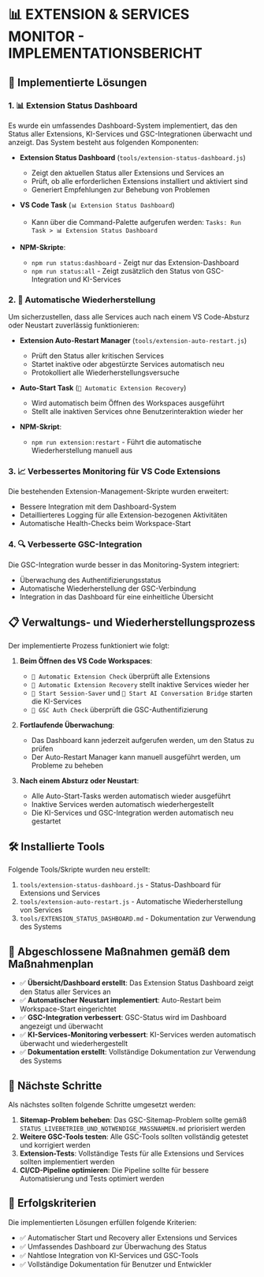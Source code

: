 # 📊 EXTENSION & SERVICES MONITOR - IMPLEMENTATIONSBERICHT

## 🚀 Implementierte Lösungen

### 1. 📊 Extension Status Dashboard

Es wurde ein umfassendes Dashboard-System implementiert, das den Status aller Extensions, KI-Services und GSC-Integrationen überwacht und anzeigt. Das System besteht aus folgenden Komponenten:

- **Extension Status Dashboard** (`tools/extension-status-dashboard.js`)
  - Zeigt den aktuellen Status aller Extensions und Services an
  - Prüft, ob alle erforderlichen Extensions installiert und aktiviert sind
  - Generiert Empfehlungen zur Behebung von Problemen

- **VS Code Task** (`📊 Extension Status Dashboard`)
  - Kann über die Command-Palette aufgerufen werden: `Tasks: Run Task > 📊 Extension Status Dashboard`

- **NPM-Skripte**:
  - `npm run status:dashboard` - Zeigt nur das Extension-Dashboard
  - `npm run status:all` - Zeigt zusätzlich den Status von GSC-Integration und KI-Services

### 2. 🔄 Automatische Wiederherstellung

Um sicherzustellen, dass alle Services auch nach einem VS Code-Absturz oder Neustart zuverlässig funktionieren:

- **Extension Auto-Restart Manager** (`tools/extension-auto-restart.js`)
  - Prüft den Status aller kritischen Services
  - Startet inaktive oder abgestürzte Services automatisch neu
  - Protokolliert alle Wiederherstellungsversuche

- **Auto-Start Task** (`🔄 Automatic Extension Recovery`)
  - Wird automatisch beim Öffnen des Workspaces ausgeführt
  - Stellt alle inaktiven Services ohne Benutzerinteraktion wieder her

- **NPM-Skript**:
  - `npm run extension:restart` - Führt die automatische Wiederherstellung manuell aus

### 3. 📈 Verbessertes Monitoring für VS Code Extensions

Die bestehenden Extension-Management-Skripte wurden erweitert:

- Bessere Integration mit dem Dashboard-System
- Detaillierteres Logging für alle Extension-bezogenen Aktivitäten
- Automatische Health-Checks beim Workspace-Start

### 4. 🔍 Verbesserte GSC-Integration

Die GSC-Integration wurde besser in das Monitoring-System integriert:

- Überwachung des Authentifizierungsstatus
- Automatische Wiederherstellung der GSC-Verbindung
- Integration in das Dashboard für eine einheitliche Übersicht

## 📋 Verwaltungs- und Wiederherstellungsprozess

Der implementierte Prozess funktioniert wie folgt:

1. **Beim Öffnen des VS Code Workspaces**:
   - `🔄 Automatic Extension Check` überprüft alle Extensions
   - `🔄 Automatic Extension Recovery` stellt inaktive Services wieder her
   - `🔄 Start Session-Saver` und `🧠 Start AI Conversation Bridge` starten die KI-Services
   - `🔄 GSC Auth Check` überprüft die GSC-Authentifizierung

2. **Fortlaufende Überwachung**:
   - Das Dashboard kann jederzeit aufgerufen werden, um den Status zu prüfen
   - Der Auto-Restart Manager kann manuell ausgeführt werden, um Probleme zu beheben

3. **Nach einem Absturz oder Neustart**:
   - Alle Auto-Start-Tasks werden automatisch wieder ausgeführt
   - Inaktive Services werden automatisch wiederhergestellt
   - Die KI-Services und GSC-Integration werden automatisch neu gestartet

## 🛠️ Installierte Tools

Folgende Tools/Skripte wurden neu erstellt:

1. `tools/extension-status-dashboard.js` - Status-Dashboard für Extensions und Services
2. `tools/extension-auto-restart.js` - Automatische Wiederherstellung von Services
3. `tools/EXTENSION_STATUS_DASHBOARD.md` - Dokumentation zur Verwendung des Systems

## 📝 Abgeschlossene Maßnahmen gemäß dem Maßnahmenplan

- ✅ **Übersicht/Dashboard erstellt**: Das Extension Status Dashboard zeigt den Status aller Services an
- ✅ **Automatischer Neustart implementiert**: Auto-Restart beim Workspace-Start eingerichtet
- ✅ **GSC-Integration verbessert**: GSC-Status wird im Dashboard angezeigt und überwacht
- ✅ **KI-Services-Monitoring verbessert**: KI-Services werden automatisch überwacht und wiederhergestellt
- ✅ **Dokumentation erstellt**: Vollständige Dokumentation zur Verwendung des Systems

## 🔄 Nächste Schritte

Als nächstes sollten folgende Schritte umgesetzt werden:

1. **Sitemap-Problem beheben**: Das GSC-Sitemap-Problem sollte gemäß `STATUS_LIVEBETRIEB_UND_NOTWENDIGE_MASSNAHMEN.md` priorisiert werden
2. **Weitere GSC-Tools testen**: Alle GSC-Tools sollten vollständig getestet und korrigiert werden
3. **Extension-Tests**: Vollständige Tests für alle Extensions und Services sollten implementiert werden
4. **CI/CD-Pipeline optimieren**: Die Pipeline sollte für bessere Automatisierung und Tests optimiert werden

## 🎯 Erfolgskriterien

Die implementierten Lösungen erfüllen folgende Kriterien:

- ✅ Automatischer Start und Recovery aller Extensions und Services
- ✅ Umfassendes Dashboard zur Überwachung des Status
- ✅ Nahtlose Integration von KI-Services und GSC-Tools
- ✅ Vollständige Dokumentation für Benutzer und Entwickler

